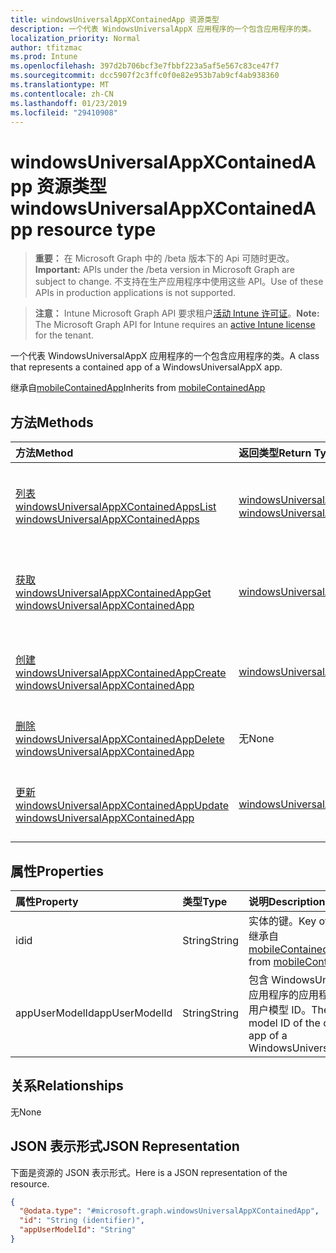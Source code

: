 ```yaml
---
title: windowsUniversalAppXContainedApp 资源类型
description: 一个代表 WindowsUniversalAppX 应用程序的一个包含应用程序的类。
localization_priority: Normal
author: tfitzmac
ms.prod: Intune
ms.openlocfilehash: 397d2b706bcf3e7fbbf223a5af5e567c83ce47f7
ms.sourcegitcommit: dcc5907f2c3ffc0f0e82e953b7ab9cf4ab938360
ms.translationtype: MT
ms.contentlocale: zh-CN
ms.lasthandoff: 01/23/2019
ms.locfileid: "29410908"
---
```

# <a name="windowsuniversalappxcontainedapp-resource-type"></a><span data-ttu-id="8a77f-103">windowsUniversalAppXContainedApp 资源类型</span><span class="sxs-lookup"><span data-stu-id="8a77f-103">windowsUniversalAppXContainedApp resource type</span></span>

> <span data-ttu-id="8a77f-104">**重要：** 在 Microsoft Graph 中的 /beta 版本下的 Api 可随时更改。</span><span class="sxs-lookup"><span data-stu-id="8a77f-104">**Important:** APIs under the /beta version in Microsoft Graph are subject to change.</span></span> <span data-ttu-id="8a77f-105">不支持在生产应用程序中使用这些 API。</span><span class="sxs-lookup"><span data-stu-id="8a77f-105">Use of these APIs in production applications is not supported.</span></span>

> <span data-ttu-id="8a77f-106">**注意：** Intune Microsoft Graph API 要求租户[活动 Intune 许可证](https://go.microsoft.com/fwlink/?linkid=839381)。</span><span class="sxs-lookup"><span data-stu-id="8a77f-106">**Note:** The Microsoft Graph API for Intune requires an [active Intune license](https://go.microsoft.com/fwlink/?linkid=839381) for the tenant.</span></span>

<span data-ttu-id="8a77f-107">一个代表 WindowsUniversalAppX 应用程序的一个包含应用程序的类。</span><span class="sxs-lookup"><span data-stu-id="8a77f-107">A class that represents a contained app of a WindowsUniversalAppX app.</span></span>


<span data-ttu-id="8a77f-108">继承自[mobileContainedApp](../resources/intune-apps-mobilecontainedapp.md)</span><span class="sxs-lookup"><span data-stu-id="8a77f-108">Inherits from [mobileContainedApp](../resources/intune-apps-mobilecontainedapp.md)</span></span>

## <a name="methods"></a><span data-ttu-id="8a77f-109">方法</span><span class="sxs-lookup"><span data-stu-id="8a77f-109">Methods</span></span>
|<span data-ttu-id="8a77f-110">方法</span><span class="sxs-lookup"><span data-stu-id="8a77f-110">Method</span></span>|<span data-ttu-id="8a77f-111">返回类型</span><span class="sxs-lookup"><span data-stu-id="8a77f-111">Return Type</span></span>|<span data-ttu-id="8a77f-112">说明</span><span class="sxs-lookup"><span data-stu-id="8a77f-112">Description</span></span>|
|:---|:---|:---|
|[<span data-ttu-id="8a77f-113">列表 windowsUniversalAppXContainedApps</span><span class="sxs-lookup"><span data-stu-id="8a77f-113">List windowsUniversalAppXContainedApps</span></span>](../api/intune-apps-windowsuniversalappxcontainedapp-list.md)|<span data-ttu-id="8a77f-114">[windowsUniversalAppXContainedApp](../resources/intune-apps-windowsuniversalappxcontainedapp.md)集合</span><span class="sxs-lookup"><span data-stu-id="8a77f-114">[windowsUniversalAppXContainedApp](../resources/intune-apps-windowsuniversalappxcontainedapp.md) collection</span></span>|<span data-ttu-id="8a77f-115">列出属性和[windowsUniversalAppXContainedApp](../resources/intune-apps-windowsuniversalappxcontainedapp.md)对象之间的关系。</span><span class="sxs-lookup"><span data-stu-id="8a77f-115">List properties and relationships of the [windowsUniversalAppXContainedApp](../resources/intune-apps-windowsuniversalappxcontainedapp.md) objects.</span></span>|
|[<span data-ttu-id="8a77f-116">获取 windowsUniversalAppXContainedApp</span><span class="sxs-lookup"><span data-stu-id="8a77f-116">Get windowsUniversalAppXContainedApp</span></span>](../api/intune-apps-windowsuniversalappxcontainedapp-get.md)|[<span data-ttu-id="8a77f-117">windowsUniversalAppXContainedApp</span><span class="sxs-lookup"><span data-stu-id="8a77f-117">windowsUniversalAppXContainedApp</span></span>](../resources/intune-apps-windowsuniversalappxcontainedapp.md)|<span data-ttu-id="8a77f-118">读取属性和[windowsUniversalAppXContainedApp](../resources/intune-apps-windowsuniversalappxcontainedapp.md)对象的关系。</span><span class="sxs-lookup"><span data-stu-id="8a77f-118">Read properties and relationships of the [windowsUniversalAppXContainedApp](../resources/intune-apps-windowsuniversalappxcontainedapp.md) object.</span></span>|
|[<span data-ttu-id="8a77f-119">创建 windowsUniversalAppXContainedApp</span><span class="sxs-lookup"><span data-stu-id="8a77f-119">Create windowsUniversalAppXContainedApp</span></span>](../api/intune-apps-windowsuniversalappxcontainedapp-create.md)|[<span data-ttu-id="8a77f-120">windowsUniversalAppXContainedApp</span><span class="sxs-lookup"><span data-stu-id="8a77f-120">windowsUniversalAppXContainedApp</span></span>](../resources/intune-apps-windowsuniversalappxcontainedapp.md)|<span data-ttu-id="8a77f-121">创建新的[windowsUniversalAppXContainedApp](../resources/intune-apps-windowsuniversalappxcontainedapp.md)对象。</span><span class="sxs-lookup"><span data-stu-id="8a77f-121">Create a new [windowsUniversalAppXContainedApp](../resources/intune-apps-windowsuniversalappxcontainedapp.md) object.</span></span>|
|[<span data-ttu-id="8a77f-122">删除 windowsUniversalAppXContainedApp</span><span class="sxs-lookup"><span data-stu-id="8a77f-122">Delete windowsUniversalAppXContainedApp</span></span>](../api/intune-apps-windowsuniversalappxcontainedapp-delete.md)|<span data-ttu-id="8a77f-123">无</span><span class="sxs-lookup"><span data-stu-id="8a77f-123">None</span></span>|<span data-ttu-id="8a77f-124">删除[windowsUniversalAppXContainedApp](../resources/intune-apps-windowsuniversalappxcontainedapp.md)。</span><span class="sxs-lookup"><span data-stu-id="8a77f-124">Deletes a [windowsUniversalAppXContainedApp](../resources/intune-apps-windowsuniversalappxcontainedapp.md).</span></span>|
|[<span data-ttu-id="8a77f-125">更新 windowsUniversalAppXContainedApp</span><span class="sxs-lookup"><span data-stu-id="8a77f-125">Update windowsUniversalAppXContainedApp</span></span>](../api/intune-apps-windowsuniversalappxcontainedapp-update.md)|[<span data-ttu-id="8a77f-126">windowsUniversalAppXContainedApp</span><span class="sxs-lookup"><span data-stu-id="8a77f-126">windowsUniversalAppXContainedApp</span></span>](../resources/intune-apps-windowsuniversalappxcontainedapp.md)|<span data-ttu-id="8a77f-127">更新[windowsUniversalAppXContainedApp](../resources/intune-apps-windowsuniversalappxcontainedapp.md)对象的属性。</span><span class="sxs-lookup"><span data-stu-id="8a77f-127">Update the properties of a [windowsUniversalAppXContainedApp](../resources/intune-apps-windowsuniversalappxcontainedapp.md) object.</span></span>|

## <a name="properties"></a><span data-ttu-id="8a77f-128">属性</span><span class="sxs-lookup"><span data-stu-id="8a77f-128">Properties</span></span>
|<span data-ttu-id="8a77f-129">属性</span><span class="sxs-lookup"><span data-stu-id="8a77f-129">Property</span></span>|<span data-ttu-id="8a77f-130">类型</span><span class="sxs-lookup"><span data-stu-id="8a77f-130">Type</span></span>|<span data-ttu-id="8a77f-131">说明</span><span class="sxs-lookup"><span data-stu-id="8a77f-131">Description</span></span>|
|:---|:---|:---|
|<span data-ttu-id="8a77f-132">id</span><span class="sxs-lookup"><span data-stu-id="8a77f-132">id</span></span>|<span data-ttu-id="8a77f-133">String</span><span class="sxs-lookup"><span data-stu-id="8a77f-133">String</span></span>|<span data-ttu-id="8a77f-134">实体的键。</span><span class="sxs-lookup"><span data-stu-id="8a77f-134">Key of the entity.</span></span> <span data-ttu-id="8a77f-135">继承自[mobileContainedApp](../resources/intune-apps-mobilecontainedapp.md)</span><span class="sxs-lookup"><span data-stu-id="8a77f-135">Inherited from [mobileContainedApp](../resources/intune-apps-mobilecontainedapp.md)</span></span>|
|<span data-ttu-id="8a77f-136">appUserModelId</span><span class="sxs-lookup"><span data-stu-id="8a77f-136">appUserModelId</span></span>|<span data-ttu-id="8a77f-137">String</span><span class="sxs-lookup"><span data-stu-id="8a77f-137">String</span></span>|<span data-ttu-id="8a77f-138">包含 WindowsUniversalAppX 应用程序的应用程序的应用程序用户模型 ID。</span><span class="sxs-lookup"><span data-stu-id="8a77f-138">The app user model ID of the contained app of a WindowsUniversalAppX app.</span></span>|

## <a name="relationships"></a><span data-ttu-id="8a77f-139">关系</span><span class="sxs-lookup"><span data-stu-id="8a77f-139">Relationships</span></span>
<span data-ttu-id="8a77f-140">无</span><span class="sxs-lookup"><span data-stu-id="8a77f-140">None</span></span>

## <a name="json-representation"></a><span data-ttu-id="8a77f-141">JSON 表示形式</span><span class="sxs-lookup"><span data-stu-id="8a77f-141">JSON Representation</span></span>
<span data-ttu-id="8a77f-142">下面是资源的 JSON 表示形式。</span><span class="sxs-lookup"><span data-stu-id="8a77f-142">Here is a JSON representation of the resource.</span></span>
<!-- {
  "blockType": "resource",
  "keyProperty": "id",
  "@odata.type": "microsoft.graph.windowsUniversalAppXContainedApp"
}
-->
``` json
{
  "@odata.type": "#microsoft.graph.windowsUniversalAppXContainedApp",
  "id": "String (identifier)",
  "appUserModelId": "String"
}
```




